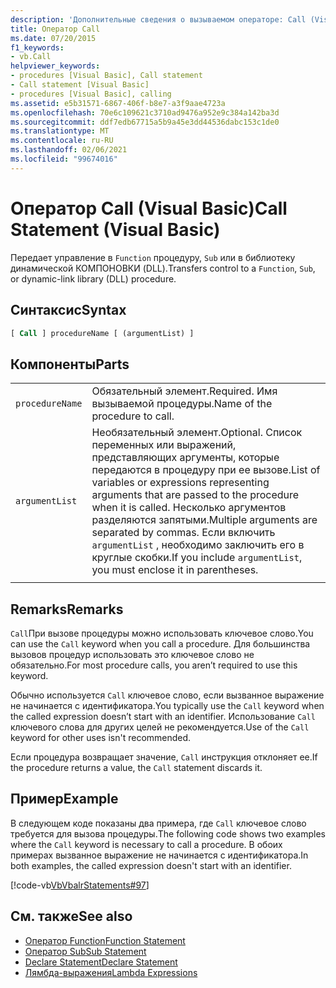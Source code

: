 ```yaml
---
description: 'Дополнительные сведения о вызываемом операторе: Call (Visual Basic)'
title: Оператор Call
ms.date: 07/20/2015
f1_keywords:
- vb.Call
helpviewer_keywords:
- procedures [Visual Basic], Call statement
- Call statement [Visual Basic]
- procedures [Visual Basic], calling
ms.assetid: e5b31571-6867-406f-b8e7-a3f9aae4723a
ms.openlocfilehash: 70e6c109621c3710ad9476a952e9c384a142ba3d
ms.sourcegitcommit: ddf7edb67715a5b9a45e3dd44536dabc153c1de0
ms.translationtype: MT
ms.contentlocale: ru-RU
ms.lasthandoff: 02/06/2021
ms.locfileid: "99674016"
---
```

# <a name="call-statement-visual-basic"></a><span data-ttu-id="c402b-103">Оператор Call (Visual Basic)</span><span class="sxs-lookup"><span data-stu-id="c402b-103">Call Statement (Visual Basic)</span></span>

<span data-ttu-id="c402b-104">Передает управление в `Function` процедуру, `Sub` или в библиотеку динамической КОМПОНОВКИ (DLL).</span><span class="sxs-lookup"><span data-stu-id="c402b-104">Transfers control to a `Function`, `Sub`, or dynamic-link library (DLL) procedure.</span></span>  
  
## <a name="syntax"></a><span data-ttu-id="c402b-105">Синтаксис</span><span class="sxs-lookup"><span data-stu-id="c402b-105">Syntax</span></span>  
  
```vb  
[ Call ] procedureName [ (argumentList) ]  
```  
  
## <a name="parts"></a><span data-ttu-id="c402b-106">Компоненты</span><span class="sxs-lookup"><span data-stu-id="c402b-106">Parts</span></span>  

|||
|---|---|
|`procedureName`|<span data-ttu-id="c402b-107">Обязательный элемент.</span><span class="sxs-lookup"><span data-stu-id="c402b-107">Required.</span></span> <span data-ttu-id="c402b-108">Имя вызываемой процедуры.</span><span class="sxs-lookup"><span data-stu-id="c402b-108">Name of the procedure to call.</span></span>|
|`argumentList`|<span data-ttu-id="c402b-109">Необязательный элемент.</span><span class="sxs-lookup"><span data-stu-id="c402b-109">Optional.</span></span> <span data-ttu-id="c402b-110">Список переменных или выражений, представляющих аргументы, которые передаются в процедуру при ее вызове.</span><span class="sxs-lookup"><span data-stu-id="c402b-110">List of variables or expressions representing arguments that are passed to the procedure when it is called.</span></span> <span data-ttu-id="c402b-111">Несколько аргументов разделяются запятыми.</span><span class="sxs-lookup"><span data-stu-id="c402b-111">Multiple arguments are separated by commas.</span></span> <span data-ttu-id="c402b-112">Если включить `argumentList` , необходимо заключить его в круглые скобки.</span><span class="sxs-lookup"><span data-stu-id="c402b-112">If you include `argumentList`, you must enclose it in parentheses.</span></span>|
|||
  
## <a name="remarks"></a><span data-ttu-id="c402b-113">Remarks</span><span class="sxs-lookup"><span data-stu-id="c402b-113">Remarks</span></span>

 <span data-ttu-id="c402b-114">`Call`При вызове процедуры можно использовать ключевое слово.</span><span class="sxs-lookup"><span data-stu-id="c402b-114">You can use the `Call` keyword when you call a procedure.</span></span> <span data-ttu-id="c402b-115">Для большинства вызовов процедур использовать это ключевое слово не обязательно.</span><span class="sxs-lookup"><span data-stu-id="c402b-115">For most procedure calls, you aren’t required to use this  keyword.</span></span>

 <span data-ttu-id="c402b-116">Обычно используется `Call` ключевое слово, если вызванное выражение не начинается с идентификатора.</span><span class="sxs-lookup"><span data-stu-id="c402b-116">You typically use the `Call` keyword when the called expression doesn’t start with an identifier.</span></span> <span data-ttu-id="c402b-117">Использование `Call` ключевого слова для других целей не рекомендуется.</span><span class="sxs-lookup"><span data-stu-id="c402b-117">Use of the `Call` keyword for other uses isn't recommended.</span></span>

 <span data-ttu-id="c402b-118">Если процедура возвращает значение, `Call` инструкция отклоняет ее.</span><span class="sxs-lookup"><span data-stu-id="c402b-118">If the procedure returns a value, the `Call` statement discards it.</span></span>

## <a name="example"></a><span data-ttu-id="c402b-119">Пример</span><span class="sxs-lookup"><span data-stu-id="c402b-119">Example</span></span>

 <span data-ttu-id="c402b-120">В следующем коде показаны два примера, где `Call` ключевое слово требуется для вызова процедуры.</span><span class="sxs-lookup"><span data-stu-id="c402b-120">The following code shows two examples where the `Call` keyword is necessary to call a procedure.</span></span> <span data-ttu-id="c402b-121">В обоих примерах вызванное выражение не начинается с идентификатора.</span><span class="sxs-lookup"><span data-stu-id="c402b-121">In both examples, the called expression doesn't start with an identifier.</span></span>

 [!code-vb[VbVbalrStatements#97](~/samples/snippets/visualbasic/VS_Snippets_VBCSharp/VbVbalrStatements/VB/Class1.vb#97)]  
  
## <a name="see-also"></a><span data-ttu-id="c402b-122">См. также</span><span class="sxs-lookup"><span data-stu-id="c402b-122">See also</span></span>

- [<span data-ttu-id="c402b-123">Оператор Function</span><span class="sxs-lookup"><span data-stu-id="c402b-123">Function Statement</span></span>](function-statement.md)
- [<span data-ttu-id="c402b-124">Оператор Sub</span><span class="sxs-lookup"><span data-stu-id="c402b-124">Sub Statement</span></span>](sub-statement.md)
- [<span data-ttu-id="c402b-125">Declare Statement</span><span class="sxs-lookup"><span data-stu-id="c402b-125">Declare Statement</span></span>](declare-statement.md)
- [<span data-ttu-id="c402b-126">Лямбда-выражения</span><span class="sxs-lookup"><span data-stu-id="c402b-126">Lambda Expressions</span></span>](../../programming-guide/language-features/procedures/lambda-expressions.md)

